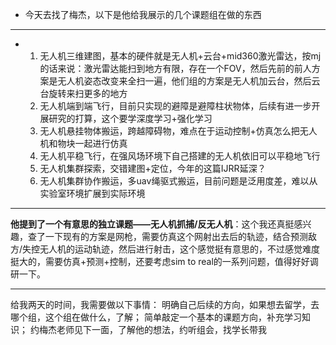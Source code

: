 * 今天去找了梅杰，以下是他给我展示的几个课题组在做的东西
---
* 1. 无人机三维建图，基本的硬件就是无人机+云台+mid360激光雷达，按mj的话来说：激光雷达能扫到地方有限，存在一个FOV，然后先前的前人方案是无人机姿态改变来全扫一遍，他们组的方案是无人机加云台，然后云台旋转来扫更多的地方
  2. 无人机端到端飞行，目前只实现的避障是避障柱状物体，后续有进一步开展研究的打算，这个要学深度学习+强化学习
  3. 无人机悬挂物体搬运，跨越障碍物，难点在于运动控制+仿真怎么把无人机和物块一起进行仿真
  4. 无人机平稳飞行，在强风场环境下自己搭建的无人机依旧可以平稳地飞行
  5. 无人机集群探索，交错建图+定位，今年的这篇IJRR延深？
  6. 无人机集群协作搬运，多uav绳驱式搬运，目前问题是泛用度差，难以从实验室环境扩展到实际环境
---
**他提到了一个有意思的独立课题——无人机抓捕/反无人机**：这个我还真挺感兴趣，查了一下现有的方案是网枪，需要仿真这个网射出去后的轨迹，结合预测敌方/失控无人机的运动轨迹，然后进行射击，这个感觉挺有意思的，不过感觉难度挺大的，需要仿真+预测+控制，还要考虑sim to real的一系列问题，值得好好调研一下。

---
给我两天的时间，我需要做以下事情： 
明确自己后续的方向，如果想去留学，去哪个组，这个组在做什么，了解； 简单敲定一个基本的课题方向，补充学习知识； 约梅杰老师见下一面，了解他的想法，约听组会，找学长带我
